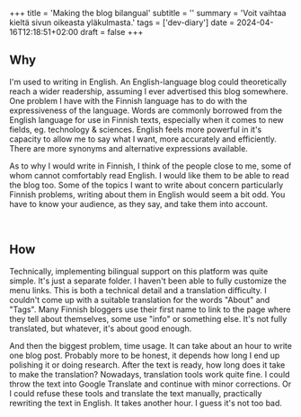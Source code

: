 +++
title = 'Making the blog bilangual'
subtitle = ''
summary = 'Voit vaihtaa kieltä sivun oikeasta yläkulmasta.'
tags = ['dev-diary']
date = 2024-04-16T12:18:51+02:00
draft = false
+++

## Why
I'm used to writing in English. An English-language blog could theoretically reach a wider readership, assuming I ever advertised this blog somewhere. One problem I have with the Finnish language has to do with the expressiveness of the language. Words are commonly borrowed from the English language for use in Finnish texts, especially when it comes to new fields, eg. technology & sciences. English feels more powerful in it's capacity to allow me to say what I want, more accurately and efficiently. There are more synonyms and alternative expressions available.

As to why I would write in Finnish, I think of the people close to me, some of whom cannot comfortably read English. I would like them to be able to read the blog too. Some of the topics I want to write about concern particularly Finnish problems, writing about them in English would seem a bit odd. You have to know your audience, as they say, and take them into account.

&nbsp;

## How
Technically, implementing bilingual support on this platform was quite simple. It's just a separate folder. I haven't been able to fully customize the menu links. This is both a technical detail and a translation difficulty. I couldn't come up with a suitable translation for the words "About" and "Tags". Many Finnish bloggers use their first name to link to the page where they tell about themselves, some use "info" or something else. It's not fully translated, but whatever, it's about good enough.

And then the biggest problem, time usage. It can take about an hour to write one blog post. Probably more to be honest, it depends how long I end up polishing it or doing research. After the text is ready, how long does it take to make the translation? Nowadays, translation tools work quite fine. I could throw the text into Google Translate and continue with minor corrections. Or I could refuse these tools and translate the text manually, practically rewriting the text in English. It takes another hour. I guess it's not too bad.

